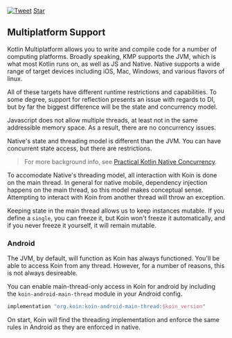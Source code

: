 [![Tweet](https://img.shields.io/twitter/url/http/shields.io.svg?style=social)](https://twitter.com/insertkoin_io)
<a class="github-button" href="https://github.com/InsertKoinIO/koin" data-icon="octicon-star" data-show-count="true" aria-label="Star jhildenbiddle/docsify-themeable on GitHub">Star</a>

## Multiplatform Support

Kotlin Multiplatform allows you to write and compile code for a number of computing platforms. Broadly speaking, 
KMP supports the JVM, which is what most Kotlin runs on, as well as JS and Native. Native supports a wide range
of target devices including iOS, Mac, Windows, and various flavors of linux.

All of these targets have different runtime restrictions and capabilities. To some degree, support for reflection presents
an issue with regards to DI, but by far the biggest difference will be the state and concurrency model.

Javascript does not allow multiple threads, at least not in the same addressible memory space. As a result, there are no
concurrency issues.

Native's state and threading model is different than the JVM. You can have concurrent state access, but there are restrictions.

>  For more background info, see [Practical Kotlin Native Concurrency](https://dev.to/touchlab/practical-kotlin-native-concurrency-ac7).

To accomodate Native's threading model, all interaction with Koin is done on the main thread. In general for native mobile, dependency injection happens on the main thread, so this model makes conceptual sense. Attempting to interact with Koin from another thread will throw an exception.

Keeping state in the main thread allows us to keep instances mutable. If you define a `single`, you can freeze it, but Koin won't freeze it automatically, and if you never freeze it yourself, it will remain mutable.

### Android

The JVM, by default, will function as Koin has always functioned. You'll be able to access Koin from any thread. However, for a number of reasons, this is not always desireable.

You can enable main-thread-only access in Koin for android by including the `koin-android-main-thread` module in your Android config.

```groovy
implementation "org.koin:koin-android-main-thread:$koin_version"
```

On start, Koin will find the threading implementation and enforce the same rules in Android as they are enforced in native.